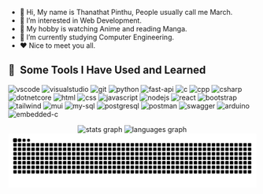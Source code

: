 - 👋 Hi, My name is Thanathat Pinthu, People usually call me March.
- 👀 I’m interested in Web Development.
- 🧸 My hobby is watching Anime and reading Manga.
- 🌱 I’m currently studying Computer Engineering.
- ❤️ Nice to meet you all.

<h2> 🚀 &nbsp;Some Tools I Have Used and Learned</h2>
<p align="left">
<img src="https://cdn.jsdelivr.net/gh/devicons/devicon/icons/vscode/vscode-original.svg" alt="vscode" width="45" height="45"/>
<img src="https://cdn.jsdelivr.net/gh/devicons/devicon@latest/icons/visualstudio/visualstudio-original.svg" alt="visualstudio" width="45" height="45"/>
<img src="https://cdn.jsdelivr.net/gh/devicons/devicon/icons/git/git-original.svg" alt="git" width="45" height="45"/>
<img src="https://cdn.jsdelivr.net/gh/devicons/devicon/icons/python/python-original.svg" alt="python" width="45" height="45"/>
<img src="https://cdn.jsdelivr.net/gh/devicons/devicon@latest/icons/fastapi/fastapi-plain.svg" alt="fast-api" width="45" height="45"/>
<img src="https://cdn.jsdelivr.net/gh/devicons/devicon@latest/icons/c/c-original.svg" alt="c" width="45" height="45"/>
<img src="https://cdn.jsdelivr.net/gh/devicons/devicon@latest/icons/cplusplus/cplusplus-original.svg" alt="cpp" width="45" height="45"/>
<img src="https://cdn.jsdelivr.net/gh/devicons/devicon@latest/icons/csharp/csharp-original.svg" alt="csharp" width="45" height="45"/>
<img src="https://cdn.jsdelivr.net/gh/devicons/devicon@latest/icons/dotnetcore/dotnetcore-original.svg" alt="dotnetcore" width="45" height="45"/>
<img src="https://cdn.jsdelivr.net/gh/devicons/devicon/icons/html5/html5-original.svg" alt="html" width="45" height="45"/>
<img src="https://cdn.jsdelivr.net/gh/devicons/devicon/icons/css3/css3-original.svg" alt="css" width="45" height="45"/>
<img src="https://cdn.jsdelivr.net/gh/devicons/devicon/icons/javascript/javascript-original.svg" alt="javascript" width="45" height="45"/>
<img src="https://cdn.jsdelivr.net/gh/devicons/devicon@latest/icons/nodejs/nodejs-plain-wordmark.svg" alt="nodejs" width="45" height="45"/>
<img src="https://cdn.jsdelivr.net/gh/devicons/devicon@latest/icons/react/react-original-wordmark.svg" alt="react" width="45" height="45"/>
<img src="https://cdn.jsdelivr.net/gh/devicons/devicon@latest/icons/bootstrap/bootstrap-original.svg" alt="bootstrap" width="45" height="45"/>
<img src="https://cdn.jsdelivr.net/gh/devicons/devicon@latest/icons/tailwindcss/tailwindcss-original.svg" alt="tailwind" width="45" height="45"/>
<img src="https://cdn.jsdelivr.net/gh/devicons/devicon@latest/icons/materialui/materialui-original.svg" alt="mui" width="45" height="45"/>
<img src="https://cdn.jsdelivr.net/gh/devicons/devicon@latest/icons/mysql/mysql-original-wordmark.svg" alt="my-sql" width="45" height="45"/>
<img src="https://cdn.jsdelivr.net/gh/devicons/devicon@latest/icons/postgresql/postgresql-original.svg" alt="postgresql" width="45" height="45"/>
<img src="https://cdn.jsdelivr.net/gh/devicons/devicon@latest/icons/postman/postman-original.svg" alt="postman" width="45" height="45"/>
<img src="https://cdn.jsdelivr.net/gh/devicons/devicon@latest/icons/swagger/swagger-original.svg" alt="swagger" width="45" height="45"/>
<img src="https://cdn.jsdelivr.net/gh/devicons/devicon/icons/arduino/arduino-original-wordmark.svg" alt="arduino" width="45" height="45"/>
<img src="https://cdn.jsdelivr.net/gh/devicons/devicon@latest/icons/embeddedc/embeddedc-original.svg" alt="embedded-c" width="45" height="45"/>
</p>

<div align="center">
  <img src="https://github-readme-stats.vercel.app/api?&count_private=true&disable_animations=false&theme=dracula&locale=en&hide_border=false&username=AlabicaCoff" height="150" alt="stats graph"/>
  <img src="https://github-readme-stats.vercel.app/api/top-langs?locale=en&hide_title=false&count_private=true&layout=compact&card_width=320&langs_count=5&theme=dracula&exclude_repo=stm32f7-GuitarEffectsPedal,ESP8266__door_lock,Introduction-to-Computer-Engineering,TetrisFPGA&hide_border=false&username=AlabicaCoff" height="150" alt="languages graph"/>
  <img src="https://github.com/AlabicaCoff/AlabicaCoff/blob/output/github-contribution-grid-snake.svg"/>
</div>

<!---
AlabicaCoff/AlabicaCoff is a ✨ special ✨ repository because its `README.md` (this file) appears on your GitHub profile.
You can click the Preview link to take a look at your changes.
--->
